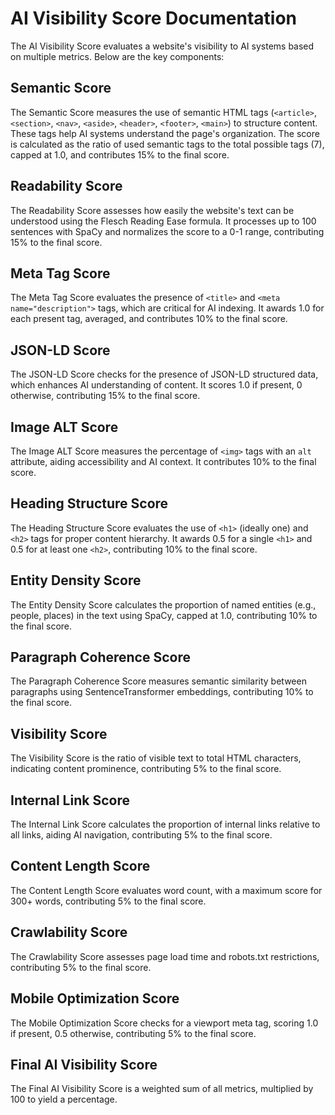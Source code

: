 # AI Visibility Score Documentation

The AI Visibility Score evaluates a website's visibility to AI systems based on multiple metrics. Below are the key components:

## Semantic Score
The Semantic Score measures the use of semantic HTML tags (`<article>`, `<section>`, `<nav>`, `<aside>`, `<header>`, `<footer>`, `<main>`) to structure content. These tags help AI systems understand the page's organization. The score is calculated as the ratio of used semantic tags to the total possible tags (7), capped at 1.0, and contributes 15% to the final score.

## Readability Score
The Readability Score assesses how easily the website's text can be understood using the Flesch Reading Ease formula. It processes up to 100 sentences with SpaCy and normalizes the score to a 0-1 range, contributing 15% to the final score.

## Meta Tag Score
The Meta Tag Score evaluates the presence of `<title>` and `<meta name="description">` tags, which are critical for AI indexing. It awards 1.0 for each present tag, averaged, and contributes 10% to the final score.

## JSON-LD Score
The JSON-LD Score checks for the presence of JSON-LD structured data, which enhances AI understanding of content. It scores 1.0 if present, 0 otherwise, contributing 15% to the final score.

## Image ALT Score
The Image ALT Score measures the percentage of `<img>` tags with an `alt` attribute, aiding accessibility and AI context. It contributes 10% to the final score.

## Heading Structure Score
The Heading Structure Score evaluates the use of `<h1>` (ideally one) and `<h2>` tags for proper content hierarchy. It awards 0.5 for a single `<h1>` and 0.5 for at least one `<h2>`, contributing 10% to the final score.

## Entity Density Score
The Entity Density Score calculates the proportion of named entities (e.g., people, places) in the text using SpaCy, capped at 1.0, contributing 10% to the final score.

## Paragraph Coherence Score
The Paragraph Coherence Score measures semantic similarity between paragraphs using SentenceTransformer embeddings, contributing 10% to the final score.

## Visibility Score
The Visibility Score is the ratio of visible text to total HTML characters, indicating content prominence, contributing 5% to the final score.

## Internal Link Score
The Internal Link Score calculates the proportion of internal links relative to all links, aiding AI navigation, contributing 5% to the final score.

## Content Length Score
The Content Length Score evaluates word count, with a maximum score for 300+ words, contributing 5% to the final score.

## Crawlability Score
The Crawlability Score assesses page load time and robots.txt restrictions, contributing 5% to the final score.

## Mobile Optimization Score
The Mobile Optimization Score checks for a viewport meta tag, scoring 1.0 if present, 0.5 otherwise, contributing 5% to the final score.

## Final AI Visibility Score
The Final AI Visibility Score is a weighted sum of all metrics, multiplied by 100 to yield a percentage.